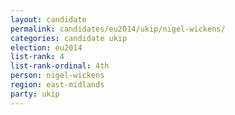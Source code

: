 ```yaml
---
layout: candidate
permalink: candidates/eu2014/ukip/nigel-wickens/
categories: candidate ukip
election: eu2014
list-rank: 4
list-rank-ordinal: 4th
person: nigel-wickens
region: east-midlands
party: ukip
---
```

